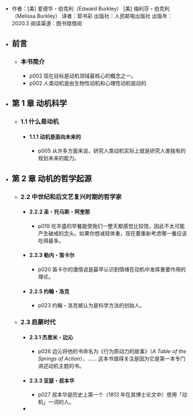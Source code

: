 - 作者：[美] 爱德华・伯克利（Edward Burkley）
                 [美] 梅利莎・伯克利（Melissa Burkley）
  译者：郭书彩
  出版社：人民邮电出版社
  出版年：2020.3
  阅读渠道：图书馆借阅
- ## 前言
	- ### 本书简介
		- p002 现在目标是动机领域最核心的概念之一。
		- p002 人类动机是由生物性动机和心理性动机驱动的
- ## 第 1 章 动机科学
	- ### 1.1 什么是动机
		- #### 1.1.1 动机是面向未来的
			- p005 从许多方面来说，研究人类动机实际上就是研究人类独有的规划未来的能力。
- ## 第 2 章 动机的哲学起源
	- ### 2.2 中世纪和后文艺复兴时期的哲学家
		- #### 2.2.2 圣・托马斯・阿奎那
			- p019 吃丰盛的早餐能使我们一整天都感觉比较饱，因此不太可能产生破戒的念头。如果你想减轻体重，现在要重新考虑哪一餐应该吃得最多。
		- #### 2.2.3 勒内・笛卡尔
			- p020 笛卡尔的激情说是最早认识到情绪在动机中发挥重要作用的理论。
		- #### 2.2.5 约翰・洛克
			- p023 约翰・洛克被认为是科学方法的创始人。
	- ### 2.3 启蒙时代
		- #### 2.3.1 杰里米・边沁
			- p026 边沁将他的书命名为《行为原动力的故事》（*A Table of the Springs of Action*），…… 这本书值得关注是因为它是第一本专门讲述动机主题的书。
		- #### 2.3.3 亚瑟・叔本华
			- p027 叔本华是历史上第一个（1813 年在其博士论文中）使用「动机」一词的人。
		-